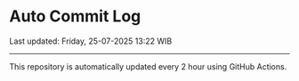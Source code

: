 # Auto Commit Log

Last updated: Friday, 25-07-2025 13:22 WIB

---

This repository is automatically updated every 2 hour using GitHub Actions.

